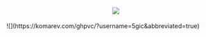 <h1 align="center">
  <a href="https://git.io/typing-svg">
    <img src="https://readme-typing-svg.herokuapp.com/?lines=wassup!;im+declined+lol;&center=true&size=35">
  </a>
</h1>
![](https://komarev.com/ghpvc/?username=5gic&abbreviated=true)
